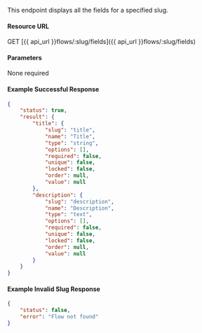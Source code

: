<!--
@title Get all fields for a flow
@author Moltin Ltd
@description Returns all the fields for a given flow
@order 15.2.1

@sidebar 1
@family Flow/Field
@rate No
@auth Yes
@format JSON
@http GET
@version beta
-->
This endpoint displays all the fields for a specified slug.

#### Resource URL
GET [{{ api_url }}flows/:slug/fields]({{ api_url }}flows/:slug/fields)


#### Parameters
None required

<!--code-->
#### Example Successful Response
``` json
{
    "status": true,
    "result": {
        "title": {
            "slug": "title",
            "name": "Title",
            "type": "string",
            "options": [],
            "required": false,
            "unique": false,
            "locked": false,
            "order": null,
            "value": null
        },
        "description": {
            "slug": "description",
            "name": "Description",
            "type": "text",
            "options": [],
            "required": false,
            "unique": false,
            "locked": false,
            "order": null,
            "value": null
        }
    }
}
```


#### Example Invalid Slug Response
``` json
{
    "status": false,
    "error": "Flow not found"
}
```
<!--/code-->